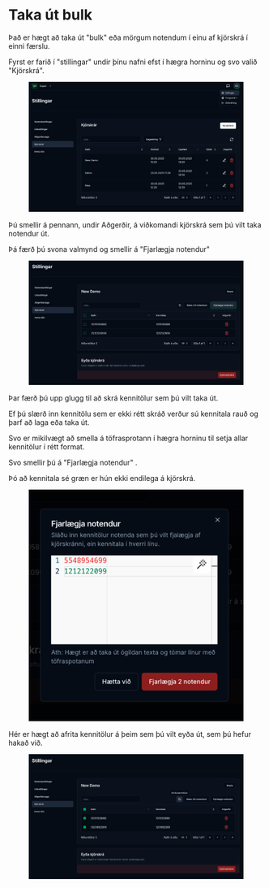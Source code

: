 # Taka út bulk

Það er hægt að taka út "bulk" eða mörgum notendum í einu af kjörskrá í einni færslu.&#x20;

Fyrst er farið í "stillingar" undir þínu nafni efst í hægra horninu og svo valið "Kjörskrá". &#x20;

<figure><img src="../.gitbook/assets/Screenshot 2025-06-03 at 17.22.54.png" alt=""><figcaption></figcaption></figure>

Þú smellir á pennann, undir Aðgerðir, á viðkomandi kjörskrá sem þú vilt taka notendur út.&#x20;

Þá færð þú svona valmynd og smellir á "Fjarlægja notendur"

<figure><img src="../.gitbook/assets/Screenshot 2025-06-03 at 17.38.14.png" alt=""><figcaption></figcaption></figure>

Þar færð þú upp glugg til að skrá kennitölur sem þú vilt taka út. &#x20;

Ef þú slærð inn kennitölu sem er ekki rétt skráð verður sú kennitala rauð og þarf að laga eða taka út.&#x20;

Svo er mikilvægt að smella á töfrasprotann í hægra horninu til setja allar kennitölur í rétt format.&#x20;

Svo smellir þú á "Fjarlægja notendur" .&#x20;

Þó að kennitala sé græn er hún ekki endilega á kjörskrá.&#x20;

<figure><img src="../.gitbook/assets/Screenshot 2025-06-03 at 17.43.52.png" alt=""><figcaption></figcaption></figure>

Hér er hægt að afrita kennitölur á þeim sem þú vilt eyða út, sem þú hefur hakað við.&#x20;

<figure><img src="../.gitbook/assets/Screenshot 2025-06-03 at 17.52.09.png" alt=""><figcaption></figcaption></figure>
